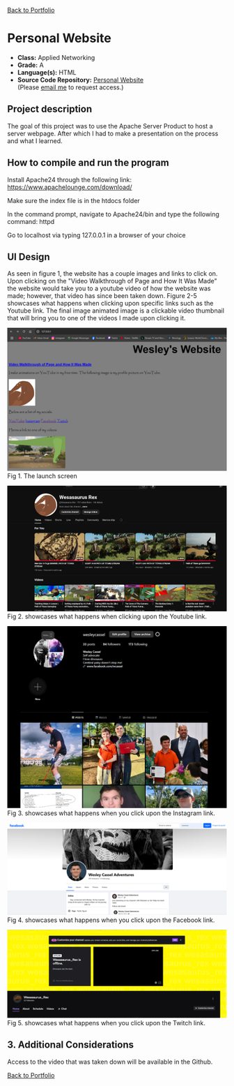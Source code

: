 [Back to Portfolio](./)

Personal Website
===============

-   **Class:** Applied Networking 
-   **Grade:** A
-   **Language(s):** HTML
-   **Source Code Repository:** [Personal Website](https://github.com/Wesasaurus/Applied-Networking-CSCI-332)  
    (Please [email me](mailto:wlcassel@csustudent.net?subject=GitHub%20Access) to request access.)

## Project description

The goal of this project was to use the Apache Server Product to host a server webpage. After which I had to make a presentation on the process and what I learned.

## How to compile and run the program

Install Apache24 through the following link: https://www.apachelounge.com/download/

Make sure the index file is in the htdocs folder

In the command prompt, navigate to Apache24/bin and type the following command: httpd

Go to localhost via typing 127.0.0.1 in a browser of your choice

## UI Design

As seen in figure 1, the website has a couple images and links to click on. Upon clicking on the "Video Walkthrough of Page and How It Was Made" the website would take you to a youtube video of how the website was made; however, that video has since been taken down. Figure 2-5 showcases what happens when clicking upon specific links such as the Youtube link. The final image animated image is a clickable video thumbnail that will bring you to one of the videos I made upon clicking it.

![screenshot](images/AppliedNetworking3.PNG)  
Fig 1. The launch screen

![screenshot](images/AppliedNetworking4.PNG)  
Fig 2. showcases what happens when clicking upon the Youtube link.

![screenshot](images/AppliedNetworking5.PNG)  
Fig 3. showcases what happens when you click upon the Instagram link.

![screenshot](images/AppliedNetworking6.PNG)  
Fig 4. showcases what happens when you click upon the Facebook link.

![screenshot](images/AppliedNetworking7.PNG)  
Fig 5. showcases what happens when you click upon the Twitch link.


## 3. Additional Considerations

Access to the video that was taken down will be available in the Github.

[Back to Portfolio](./)
